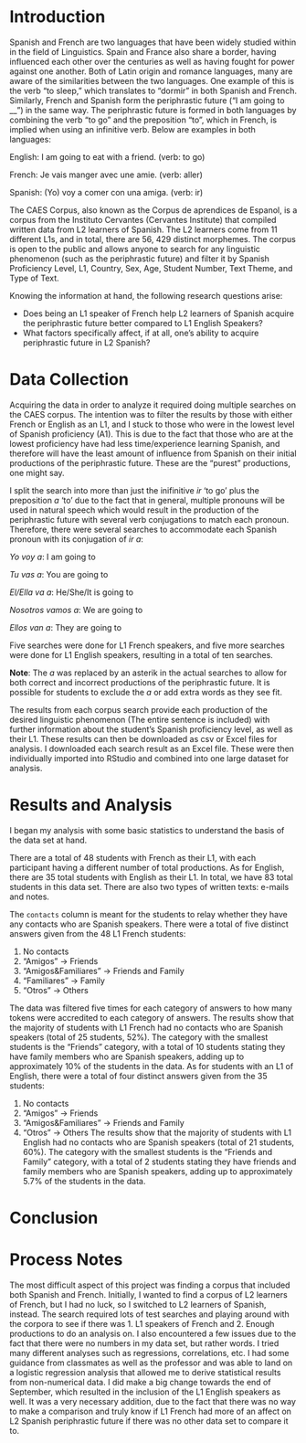 # Introduction
Spanish and French are two languages that have been widely studied within in the field of Linguistics. Spain and France also share a border, having influenced each other over the centuries as well as having fought for power against one another. Both of Latin origin and romance languages, many are aware of the similarities between the two languages. One example of this is the verb “to sleep,” which translates to “dormir” in both Spanish and French. Similarly, French and Spanish form the periphrastic future (“I am going to __”) in the same way. The periphrastic future is formed in both languages by combining the verb “to go” and the preposition “to”, which in French, is implied when using an infinitive verb. Below are examples in both languages:

English: I am going to eat with a friend. (verb: to go)

French: Je vais manger avec une amie. (verb: aller)

Spanish: (Yo) voy a comer con una amiga. (verb: ir)

The CAES Corpus, also known as the Corpus de aprendices de Espanol, is a corpus from the Instituto Cervantes (Cervantes Institute) that compiled written data from L2 learners of Spanish. The L2 learners come from 11 different L1s, and in total, there are 56, 429 distinct morphemes.  The corpus is open to the public and allows anyone to search for any linguistic phenomenon (such as the periphrastic future) and filter it by Spanish Proficiency Level, L1, Country, Sex, Age, Student Number, Text Theme, and Type of Text.

Knowing the information at hand, the following research questions arise:
-	Does being an L1 speaker of French help L2 learners of Spanish acquire the periphrastic future better compared to L1 English Speakers?
-	What factors specifically affect, if at all, one’s ability to acquire periphrastic future in L2 Spanish?

# Data Collection

Acquiring the data in order to analyze it required doing multiple searches on the CAES corpus. The intention was to filter the results by those with either French or English as an L1, and I stuck to those who were in the lowest level of Spanish proficiency (A1). This is due to the fact that those who are at the lowest proficiency have had less time/experience learning Spanish, and therefore will have the least amount of influence from Spanish on their initial productions of the periphrastic future. These are the “purest” productions, one might say.

I split the search into more than just the inifinitive *ir* ‘to go’ plus the preposition *a* ‘to’ due to the fact that in general, multiple pronouns will be used in natural speech which would result in the production of the periphrastic future with several verb conjugations to match each pronoun. Therefore, there were several searches to accommodate each Spanish pronoun with its conjugation of *ir a*:

*Yo voy a*: I am going to

*Tu vas a*: You are going to

*El/Ella va a*: He/She/It is going to

*Nosotros vamos a*: We are going to

*Ellos van a*: They are going to

Five searches were done for L1 French speakers, and five more searches were done for L1 English speakers, resulting in a total of ten searches.

**Note**: The *a* was replaced by an asterik in the actual searches to allow for both correct and incorrect productions of the periphrastic future. It is possible for students to exclude the *a* or add extra words as they see fit.

The results from each corpus search provide each production of the desired linguistic phenomenon (The entire sentence is included) with further information about the student’s Spanish proficiency level, as well as their L1. These results can then be downloaded as csv or Excel files for analysis. I downloaded each search result as an Excel file. These were then individually imported into RStudio and combined into one large dataset for analysis.

# Results and Analysis

I began my analysis with some basic statistics to understand the basis of the data set at hand.

There are a total of 48 students with French as their L1, with each participant having a different number of total productions. As for English, there are 35 total students with English as their L1. In total, we have 83 total students in this data set. There are also two types of written texts: e-mails and notes.

The `contacts` column is meant for the students to relay whether they have any contacts who are Spanish speakers. There were a total of five distinct answers given from the 48 L1 French students:
1.	No contacts
2.	“Amigos” -> Friends
3.	“Amigos&Familiares” -> Friends and Family
4.	“Familiares” -> Family
5.	“Otros” -> Others

The data was filtered five times for each category of answers to how many tokens were accredited to each category of answers. The results show that the majority of students with L1 French had no contacts who are Spanish speakers (total of 25 students, 52%). The category with the smallest students is the “Friends” category, with a total of 10 students stating they have family members who are Spanish speakers, adding up to approximately 10% of the students in the data.
As for students with an L1 of English, there were a total of four distinct answers given from the 35 students:
1.	No contacts
2.	“Amigos” -> Friends
3.	“Amigos&Familiares” -> Friends and Family
4.	“Otros” -> Others
The results show that the majority of students with L1 English had no contacts who are Spanish speakers (total of 21 students, 60%). The category with the smallest students is the “Friends and Family” category, with a total of 2 students stating they have friends and family members who are Spanish speakers, adding up to approximately 5.7% of the students in the data.

# Conclusion

# Process Notes
The most difficult aspect of this project was finding a corpus that included both Spanish and French. Initially, I wanted to find a corpus of L2 learners of French, but I had no luck, so I switched to L2 learners of Spanish, instead. The search required lots of test searches and playing around with the corpora to see if there was 1. L1 speakers of French and 2. Enough productions to do an analysis on. I also encountered a few issues due to the fact that there were no numbers in my data set, but rather words. I tried many different analyses such as regressions, correlations, etc. I had some guidance from classmates as well as the professor and was able to land on a logistic regression analysis that allowed me to derive statistical results from non-numerical data. I did make a big change towards the end of September, which resulted in the inclusion of the L1 English speakers as well. It was a very necessary addition, due to the fact that there was no way to make a comparison and truly know if L1 French had more of an affect on L2 Spanish periphrastic future if there was no other data set to compare it to.
